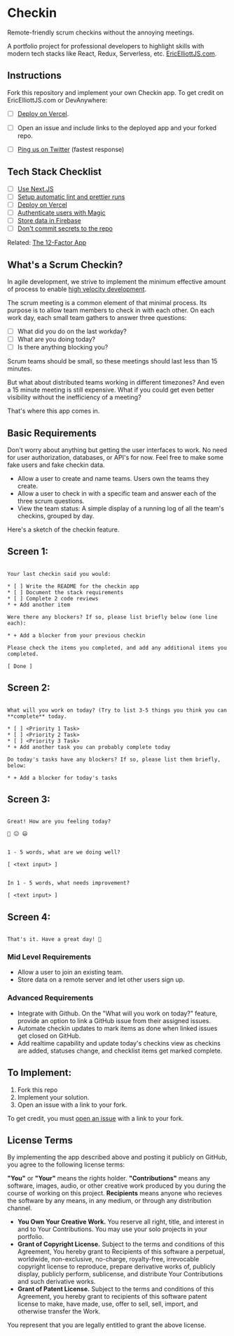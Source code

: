 # Checkin

Remote-friendly scrum checkins without the annoying meetings.

A portfolio project for professional developers to highlight skills with modern tech stacks like React, Redux, Serverless, etc. [EricElliottJS.com](https://ericelliottjs.com).

## Instructions

Fork this repository and implement your own Checkin app. To get credit on EricElliottJS.com or DevAnywhere:

* [ ] [Deploy on Vercel](https://vercel.com/).
* [ ] Open an issue and include links to the deployed app and your forked repo.
* [ ] [Ping us on Twitter](https://twitter.com/intent/tweet?text=I%20just%20completed%20the%20Checkin%20app%20on%20EricElliottJS.com%20%40JS_Cheerleader%20%23JavaScript%20%23code) (fastest response)


## Tech Stack Checklist

* [ ] [Use Next.JS](https://nextjs.org/)
* [ ] [Setup automatic lint and prettier runs](https://medium.com/javascript-scene/streamline-code-reviews-with-eslint-prettier-6fb817a6b51d)
* [ ] [Deploy on Vercel](https://vercel.com/)
* [ ] [Authenticate users with Magic](https://magic.link/)
* [ ] [Store data in Firebase](https://firebase.google.com/)
* [ ] [Don't commit secrets to the repo](https://nextjs.org/docs/basic-features/environment-variables)

Related: [The 12-Factor App](https://12factor.net/)


## What's a Scrum Checkin?

In agile development, we strive to implement the minimum effective amount of process to enable [high velocity development](https://medium.com/javascript-scene/how-to-build-a-high-velocity-development-team-4b2360d34021).

The scrum meeting is a common element of that minimal process. Its purpose is to allow team members to check in with each other. On each work day, each small team gathers to answer three questions:

* [ ] What did you do on the last workday?
* [ ] What are you doing today?
* [ ] Is there anything blocking you?

Scrum teams should be small, so these meetings should last less than 15 minutes.

But what about distributed teams working in different timezones? And even a 15 minute meeting is still expensive. What if you could get even better visibility without the inefficiency of a meeting?

That's where this app comes in.


## Basic Requirements

Don't worry about anything but getting the user interfaces to work. No need for user authorization, databases, or API's for now. Feel free to make some fake users and fake checkin data.

* Allow a user to create and name teams. Users own the teams they create.
* Allow a user to check in with a specific team and answer each of the three scrum questions.
* View the team status: A simple display of a running log of all the team's checkins, grouped by day.

Here's a sketch of the checkin feature.

## Screen 1:

```

Your last checkin said you would:

* [ ] Write the README for the checkin app
* [ ] Document the stack requirements
* [ ] Complete 2 code reviews
* + Add another item

Were there any blockers? If so, please list briefly below (one line each):

* + Add a blocker from your previous checkin

Please check the items you completed, and add any additional items you completed.

[ Done ]

```

## Screen 2:

```

What will you work on today? (Try to list 3-5 things you think you can **complete** today.

* [ ] <Priority 1 Task>
* [ ] <Priority 2 Task>
* [ ] <Priority 3 Task>
* + Add another task you can probably complete today

Do today's tasks have any blockers? If so, please list them briefly, below:

* + Add a blocker for today's tasks

```


## Screen 3:

```

Great! How are you feeling today?

🙁 😐 😃


1 - 5 words, what are we doing well?

[ <text input> ]


In 1 - 5 words, what needs improvement?

[ <text input> ]

```

## Screen 4:

```

That's it. Have a great day! 🎉

```



### Mid Level Requirements

* Allow a user to join an existing team.
* Store data on a remote server and let other users sign up.


### Advanced Requirements

* Integrate with Github. On the "What will you work on today?" feature, provide an option to link a GitHub issue from their assigned issues.
* Automate checkin updates to mark items as done when linked issues get closed on GitHub.
* Add realtime capability and update today's checkins view as checkins are added, statuses change, and checklist items get marked complete.


## To Implement:

1. Fork this repo
2. Implement your solution.
3. Open an issue with a link to your fork.

To get credit, you must [open an issue](https://github.com/learn-javascript-courses/checkin/issues/new?title=Challenge+completed+level:+basic/mid/advanced) with a link to your fork.


## License Terms

By implementing the app described above and posting it publicly on GitHub, you agree to the following license terms:

**"You"** or **"Your"** means the rights holder. **"Contributions"** means any software, images, audio, or other creative work produced by you during the course of working on this project. **Recipients** means anyone who recieves the software by any means, in any medium, or through any distribution channel.

* **You Own Your Creative Work.** You reserve all right, title, and interest in and to Your Contributions. You may use your solo projects in your portfolio.
* **Grant of Copyright License.** Subject to the terms and conditions of this Agreement, You hereby grant to Recipients of this software a perpetual, worldwide, non-exclusive, no-charge, royalty-free, irrevocable copyright license to reproduce, prepare derivative works of, publicly display, publicly perform, sublicense, and distribute Your Contributions and such derivative works.
* **Grant of Patent License.** Subject to the terms and conditions of this Agreement, you hereby grant to recipients of this software patent license to make, have made, use, offer to sell, sell, import, and otherwise transfer the Work.

You represent that you are legally entitled to grant the above license.
